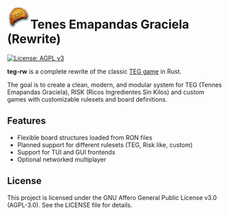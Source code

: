 ![icon](https://github.com/wfx/teg/blob/master/docs/assets/teg_icono.png)Tenes Emapandas Graciela (Rewrite)
=========================================

[![License: AGPL v3](https://img.shields.io/badge/License-AGPL%20v3-blue.svg)](https://www.gnu.org/licenses/agpl-3.0)

**teg-rw** is a complete rewrite of the classic [TEG game](https://github.com/wfx/teg) in Rust.

The goal is to create a clean, modern, and modular system for TEG (Tennes Emapandas Graciela), RISK (Ricos Ingredientes Sin Kilos) and custom games with customizable rulesets and board definitions.

## Features

- Flexible board structures loaded from RON files
- Planned support for different rulesets (TEG, Risk like, custom)
- Support for TUI and GUI frontends
- Optional networked multiplayer

## License ##

This project is licensed under the GNU Affero General Public License v3.0 (AGPL-3.0).
See the LICENSE file for details.
